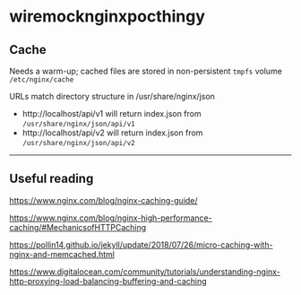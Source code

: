 <h1>wiremocknginxpocthingy</h1>

<h2>Cache</h2>

Needs a warm-up; cached files are stored in non-persistent `tmpfs` volume `/etc/nginx/cache`

URLs match directory structure in /usr/share/nginx/json

* http://localhost/api/v1 will return index.json from `/usr/share/nginx/json/api/v1`
* http://localhost/api/v2 will return index.json from `/usr/share/nginx/json/api/v2`

---

<h2>Useful reading</h2>

https://www.nginx.com/blog/nginx-caching-guide/

https://www.nginx.com/blog/nginx-high-performance-caching/#MechanicsofHTTPCaching

https://pollin14.github.io/jekyll/update/2018/07/26/micro-caching-with-nginx-and-memcached.html

https://www.digitalocean.com/community/tutorials/understanding-nginx-http-proxying-load-balancing-buffering-and-caching
